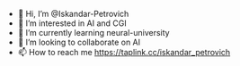 - 👋 Hi, I’m @Iskandar-Petrovich
- 👀 I’m interested in AI and CGI
- 🌱 I’m currently learning neural-university
- 💞️ I’m looking to collaborate on AI
- 📫 How to reach me https://taplink.cc/iskandar_petrovich

<!---
Iskandar-Petrovich/Iskandar-Petrovich is a ✨ special ✨ repository because its `README.md` (this file) appears on your GitHub profile.
You can click the Preview link to take a look at your changes.
--->
